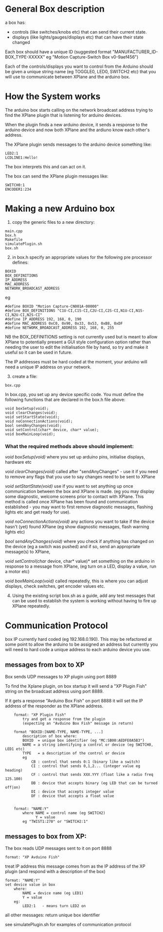 General Box description
=======================
a box has:
- controls (like switches/knobs etc) that can send their current state.
- displays (like lights/gauges/displays etc) that can have their state changed

Each box should have a unique ID
(suggested format "MANUFACTURER_ID-BOX_TYPE-XXXXX" eg "Motion Capture-Switch
Box v0-9aef456")

Each of the controls/displays you want to control from the Arduino should be
given a unique string name (eg TOGGLE0, LED0, SWITCH2 etc) that you will use to
communicate between XPlane and the arduino box.

How the System works
====================

The arduino box starts calling on the network broadcast address trying to find
the XPlane plugin that is listening for arduino devices.

When the plugin finds a new arduino device, it sends a response to the arduino
device and now both XPlane and the ardiuno know each other's address.

The XPlane plugin sends messages to the arduino device something like:
```
LED2:1
LCDLINE1:Hello!
```

The box interprets this and can act on it.

The box can send the XPlane plugin messages like:

```
SWITCH0:1
ENCODER1:234
```


Making a new Arduino box
========================

1. copy the generic files to a new directory:
```
main.cpp
box.h
Makefile
simulatePlugin.sh
box.sh
```


2. in box.h specify an appropriate values for the following pre processor defines:

```
BOXID
BOX_DEFINITIONS
IP_ADDRESS
MAC_ADDRESS
NETWORK_BROADCAST_ADDRESS
```

eg

```
#define BOXID "Motion Capture-CN001A-00000"
#define BOX_DEFINITIONS "C1U-CI,C1S-CI,C2U-CI,C2S-CI,N1U-CI,N1S-CI,N2U-CI,N2S-CI"
#define IP_ADDRESS 192, 168, 0, 190
#define MAC_ADDRESS 0xC0, 0x90, 0x33, 0x53, 0xB8, 0xDF
#define NETWORK_BROADCAST_ADDRESS 192, 168, 0, 255
```

NB the BOX_DEFINITIONS setting is not currently used but is meant to allow
XPlane to potentially present a GUI style configuration option rather than
needing the user to edit the initialisation file by hand, so try and make it
useful so it can be used in future.

The IP addresses must be hard coded at the moment, your arduino will need a
unique IP address on your network.

3. create a file:
```
box.cpp
```

In box.cpp, you set up any device specific code.  You must define the following
functions that are declared in the box.h file above:

```
void boxSetup(void);
void clearChanges(void);
void setStartState(void);
void noConnectionActions(void);
bool sendAnyChanges(void);
void setControl(char* device, char* value);
void boxMainLoop(void);
```

### What the required methods above should implement:
*void boxSetup(void)*
		where you set up arduino pins, initialise displays, hardware etc
 
*void clearChanges(void)*
		called after "sendAnyChanges" - use it if you need to remove
		any flags that you use to say changes need to be sent to XPlane

*void setStartState(void)*
		use if you want to set anything up once communication between
		the box and XPlane is made.  (eg you may display some
		diagnostic, welcome screens prior to contact with XPlane.  This
		method is called  once XPlane has been found and communication
		established - you may want to first remove diagnostic messages,
		flashing lights etc and get ready for use).

*void noConnectionActions(void)*
	any actions you want to take if the device hasn't (yet) found XPlane
	(eg show diagnostic messages, flash warning lights etc)

*bool sendAnyChanges(void)*
	where you check if anything has changed on the device (eg a switch was
	pushed) and if so, send an appropriate message(s) to XPlane,

*void setControl(char* device, char* value)*
	 set something on the arduino in response to a message from XPlane, (eg
	turn on a LED, display a value, run a motor etc)

*void boxMainLoop(void)*
	called repeatedly, this is where you can adjust displays, check
	switches, get encoder values etc.


4. Using the existing script box.sh as a guide, add any test messages that can
be used to establish the system is working without having to fire up XPlane
repeatedly.



Communication Protocol
======================

box IP currently hard coded (eg 192.168.0.190).  This may be refactored at some
point to allow the arduino to be assigned an address but currently you will
need to hard code a unique address to each arduino device you use.

messages from box to XP
-----------------------

Box sends UDP messages to XP plugin using port 8889

To find the Xplane plugin, on box startup it will send a "XP Plugin Fish" string
on the broadcast address using port 8889.

If it gets a response "Avduino Box Fish" on port 8888 it will set the IP
address of the responder as the XPlane address.

```
	format: "XP Plugin Fish"
		try and get a response from the plugin
		(expecting an "Avduino Box Fish" message in return)

	format "BOXID:[NAME-TYPE, NAME-TYPE, ...]
		description of box where:
		BOXID  = unique box identifier (eg "MC:SB00:AEDFE0A5B3")
		NAME = a string identifying a control or device (eg SWITCH0, LED1 etc)
		TYPE   = a description of the control or device
		eg
			CB : control that sends 0:1 (binary like a switch)
			CI : control that sends 0,1,2... (integer value eg heading)
			CF : control that sends XXX.YYY (float like a radio freq 125.100)	
			DB : device that accepts binary (eg LED that can be turned off|on)
			DI : device that accepts integer value
			DF : device that accepts a float value


	format: "NAME:Y"
		where NAME = control name (eg SWITCH2)
		      Y = value 
		eg "TWIST1:270" or "SWITCH2:1"
```

messages to box from XP:
------------------------

The box reads UDP messages sent to it on port 8888

```
format: "XP Avduino Fish" 
```
treat IP address this message comes from as the IP address of the XP plugin
(and respond with a description of the box)

```
format: "NAME:Y"
set device value in box
	where:
		NAME = device name (eg LED1)
		Y = value
	eg:
		LED2:1	 - means turn LED2 on
```
all other messages: return unique box identifier


see simulatePlugin.sh for examples of communication protocol



